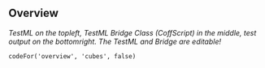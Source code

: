 ## Overview

_TestML on the <span class="d-md-none">top</span><span class="d-none d-md-inline">left</span>, TestML Bridge Class (CoffScript) in the middle, test output on the <span class="d-md-none">bottom</span><span class="d-none d-md-inline">right</span>. The TestML and Bridge are editable!_

```
codeFor('overview', 'cubes', false)
```
